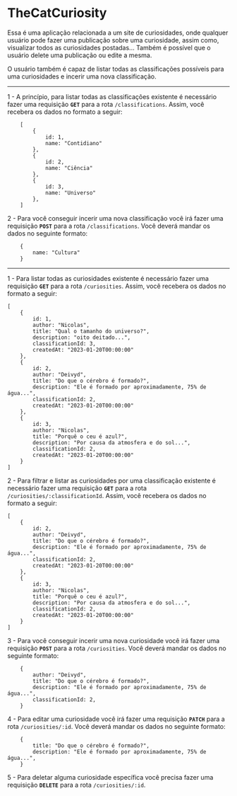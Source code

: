 # TheCatCuriosity

Essa é uma aplicação relacionada a um site de curiosidades, onde qualquer usuário pode fazer uma publicação sobre uma curiosidade, assim como, visualizar todos as curiosidades postadas... Também é possível que o usuário delete uma publicação ou edite a mesma.

O usuário também é capaz de listar todas as classificações possíveis para uma curiosidades e incerir uma nova classificação.

---

1 - A princípio, para listar todas as classificações existente é necessário fazer uma requisição **`GET`** para a rota `/classifications`. Assim, você recebera os dados no formato a seguir:

```
    [
        {
            id: 1,
            name: "Contidiano"
        },
        {
            id: 2,
            name: "Ciência"
        },
        {
            id: 3,
            name: "Universo"
        },
    ]
```

2 - Para você conseguir incerir uma nova classificação você irá fazer uma requisição **`POST`** para a rota `/classifications`. Você deverá mandar os dados no seguinte formato:

```
    {
        name: "Cultura"
    }
```

---

1 - Para listar todas as curiosidades existente é necessário fazer uma requisição **`GET`** para a rota `/curiosities`. Assim, você recebera os dados no formato a seguir:

```
[
    {
        id: 1,
        author: "Nicolas",
        title: "Qual o tamanho do universo?",
        description: "oito deitado...",
        classificationId: 3,
        createdAt: "2023-01-20T00:00:00"
    },
    {
        id: 2,
        author: "Deivyd",
        title: "Do que o cérebro é formado?",
        description: "Ele é formado por aproximadamente, 75% de água...",
        classificationId: 2,
        createdAt: "2023-01-20T00:00:00"
    },
    {
        id: 3,
        author: "Nicolas",
        title: "Porquê o ceu é azul?",
        description: "Por causa da atmosfera e do sol...",
        classificationId: 2,
        createdAt: "2023-01-20T00:00:00"
    }
]
```

2 - Para filtrar e listar as curiosidades por uma classificação existente é necessário fazer uma requisição **`GET`** para a rota `/curiosities/:classificationId`. Assim, você recebera os dados no formato a seguir:

```
[
    {
        id: 2,
        author: "Deivyd",
        title: "Do que o cérebro é formado?",
        description: "Ele é formado por aproximadamente, 75% de água...",
        classificationId: 2,
        createdAt: "2023-01-20T00:00:00"
    },
    {
        id: 3,
        author: "Nicolas",
        title: "Porquê o ceu é azul?",
        description: "Por causa da atmosfera e do sol...",
        classificationId: 2,
        createdAt: "2023-01-20T00:00:00"
    }
]
```

3 - Para você conseguir incerir uma nova curiosidade você irá fazer uma requisição **`POST`** para a rota `/curiosities`. Você deverá mandar os dados no seguinte formato:

```
    {
        author: "Deivyd",
        title: "Do que o cérebro é formado?",
        description: "Ele é formado por aproximadamente, 75% de água...",
        classificationId: 2,
    }
```

4 - Para editar uma curiosidade você irá fazer uma requisição **`PATCH`** para a rota `/curiosities/:id`. Você deverá mandar os dados no seguinte formato:

```
    {
        title: "Do que o cérebro é formado?",
        description: "Ele é formado por aproximadamente, 75% de água...",
    }
```

5 - Para deletar alguma curiosidade específica você precisa fazer uma requisição **`DELETE`** para a rota `/curiosities/:id`.